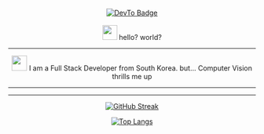 <br>
<div id="header" align="center">
<!--   <img src="https://media1.giphy.com/media/jdPMeyv9rn0hZHh8n9/giphy.gif" width="100"/> -->
  
  <div id="badges">
    <a href="https://dev.to/keonungs">
      <img src="https://img.shields.io/badge/DevTo-blue?style=for-the-badge&logo=dev.to&logoColor=white" alt="DevTo Badge"/>
    </a>
  </div>
  
  <img src="https://komarev.com/ghpvc/?username=keonungs&style=flat-square&color=blue" alt=""/>
  <img src="https://img.shields.io/github/followers/keonungs?style=social" alt="" />

  
<br>
<img src="https://media.giphy.com/media/hvRJCLFzcasrR4ia7z/giphy.gif" width="30px"/>
hello? world?
  
</div>

<div align="center">
<!--   <img src="https://media.giphy.com/media/dWesBcTLavkZuG35MI/giphy.gif" width="600" height="300"/> -->
</div>

---

<div align="center">
<img src="https://media.giphy.com/media/WUlplcMpOCEmTGBtBW/giphy.gif" width="31"> I am a Full Stack Developer from South Korea.
but... Computer Vision thrills me up

</div>

---


---
<div align="center">
    
[![GitHub Streak](http://github-readme-streak-stats.herokuapp.com?user=keonungs&theme=dark&background=000000)](https://git.io/streak-stats)

[![Top Langs](https://github-readme-stats.vercel.app/api/top-langs/?username=keonungs&theme=dark&background=000000)](https://github.com/anuraghazra/github-readme-stats)
</div>
